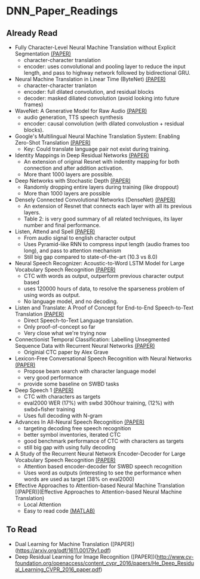 # DNN_Paper_Readings
## Already Read 
- Fully Character-Level Neural Machine Translation without Explicit Segmentation [(PAPER)](https://arxiv.org/pdf/1610.03017v2.pdf)
  - character-character translation
  - encoder: uses convolutional and pooling layer to reduce the input length, and pass to highway network followed by bidirectional GRU.
- Neural Machine Translation in Linear Time (ByteNet) [(PAPER)](https://arxiv.org/pdf/1610.10099v1.pdf)
  - character-character tranlaton
  - encoder: full dilated convolution, and residual blocks
  - decoder: masked diliated convolution (avoid looking into future frames)
- WaveNet: A Generative Model for Raw Audio [(PAPER)](https://arxiv.org/pdf/1609.03499v2.pdf)
  - audio generation, TTS speech synthesis
  - encoder: causal convolution (with dilated convolustion + residual blocks).
- Google's Multilingual Neural Machine Translation System: Enabling Zero-Shot Translation [(PAPER)](https://arxiv.org/pdf/1611.04558v1.pdf)
  - Key: Could translate language pair not exist during training. 
- Identity Mappings in Deep Residual Networks [(PAPER)](https://arxiv.org/pdf/1603.05027.pdf)
  - An extension of original Resnet with indentity mapping for both connection and after addition activation.
  - More thant 1000 layers are possible.
- Deep Networks with Stochastic Depth [(PAPER)](https://arxiv.org/pdf/1603.09382.pdf)
  - Randomly dropping entire layers during training (like droppout)
  - More than 1000 layers are possible
- Densely Connected Convolutional Networks (DenseNet) [(PAPER)](https://arxiv.org/pdf/1608.06993v2.pdf)
  - An extension of Resnet that connects each layer with all its previous layers.
  - Table 2: is very good summary of all related techniques, its layer number and final performance.
- Listen, Attend and Spell [(PAPER)](https://arxiv.org/abs/1508.01211)
  - From audio signal to english character output
  - Uses Pyramid-like RNN to compress input length (audio frames too long), and pass to attention mechanism
  - Still big gap compared to state-of-the-art (10.3 vs 8.0)
- Neural Speech Recognizer: Acoustic-to-Word LSTM Model for Large Vocabulary Speech Recognition [(PAPER)](https://arxiv.org/pdf/1610.09975v1.pdf)
  - CTC with words as output, outperform previous character output based
  - uses 120000 hours of data, to resolve the sparseness problem of using words as output.
  - No language model, and no decoding.
- Listen and Translate: A Proof of Concept for End-to-End Speech-to-Text Translation [(PAPER)](https://arxiv.org/pdf/1612.01744v1.pdf)
  - Direct Speech-to-Text Language translation.
  - Only proof-of-concept so far
  - Very close what we're trying now
- Connectionist Temporal Classification: Labelling Unsegmented Sequence Data with Recurrent Neural Networks [(PAPER)](http://machinelearning.wustl.edu/mlpapers/paper_files/icml2006_GravesFGS06.pdf)
  - Originial CTC paper by Alex Grave
- Lexicon-Free Conversational Speech Recognition with Neural Networks [(PAPER)](http://ai.stanford.edu/~amaas/papers/ctc_clm_naacl_2015.pdf)
  - Propose beam search with character language model
  - very good performance
  - provide some baseline on SWBD tasks
- Deep Speech 1 [(PAPER)](https://arxiv.org/pdf/1412.5567v2.pdf)
  - CTC with characters as targets
  - eval2000 WER (17%) with swbd 300hour training, (12%) with swbd+fisher training
  - Uses full decoding with N-gram
- Advances In All-Neural Speech Recognition [(PAPER)](https://arxiv.org/abs/1609.05935)
  - targeting decoding free speech recognition
  - better symbol inventories, iterated CTC
  - good benchmark performance of CTC with characters as targets
  - still big gap with using fully decoding
- A Study of the Recurrent Neural Network Encoder-Decoder for Large Vocabulary Speech Recognition  [(PAPER)](http://www.cstr.ed.ac.uk/downloads/publications/2015/liang_is15a.pdf)
  - Attention based encoder-decoder for SWBD speech recognition
  - Uses word as outputs (interesting to see the performance when words are used as target (38% on eval2000)
- Effective Approaches to Attention-based Neural Machine Translation [(PAPER)](Effective Approaches to Attention-based Neural Machine Translation)
  - Local Attention
  - Easy to read code [(MATLAB)](https://github.com/lmthang/nmt.matlab)

## To Read
- Dual Learning for Machine Translation ([PAPER])(https://arxiv.org/pdf/1611.00179v1.pdf)
- Deep Residual Learning for Image Recognition ([PAPER])(http://www.cv-foundation.org/openaccess/content_cvpr_2016/papers/He_Deep_Residual_Learning_CVPR_2016_paper.pdf)
